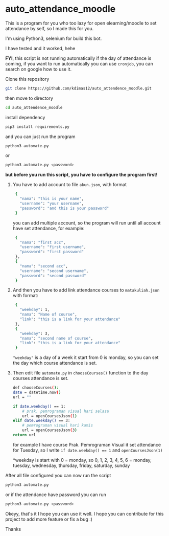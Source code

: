 # auto_attendance_moodle

This is a program for you who too lazy for open elearning/moodle to set attendance by self, so I made this for you.

I'm using Python3, selenium for build this bot.

I have tested and it worked, hehe

**FYI**, this script is not running automatically if the day of attendance is coming, if you want to run automatically you can use `cronjob`, you can search on google how to use it.

Clone this repository

```bash
git clone https://github.com/kdimas12/auto_attendence_moodle.git
```

then move to directory

```bash
cd auto_attendence_moodle
```

install dependency

```bash
pip3 install requirements.py
```

and you can just run the program

```bash
python3 automate.py
```

or

```bash
python3 automate.py <password>
```

**but before you run this script, you have to configure the program first!**

1. You have to add account to file `akun.json`, with format
   ```bash
    {
      "nama": "this is your name",
      "username": "your username",
      "password": "and this is your password"
    }
   ```
   you can add multiple account, so the program will run until all account have set attendance, for example:
   ```bash
    {
      "nama": "first acc",
      "username": "first username",
      "password": "first password"
    },
    {
      "nama": "second acc",
      "username": "second username",
      "password": "second password"
    }
   ```
2. And then you have to add link attendance courses to `matakuliah.json` with format:

   ```bash
    {
      "weekday": 1,
      "nama": "Name of course",
      "link": "this is a link for your attendance"
    },
    {
      "weekday": 3,
      "nama": "second name of course",
      "link": "this is a link for your attendance"
    }
   ```

   `"weekday"` is a day of a week it start from 0 is monday, so you can set the day which course attendance is set.

3. Then edit file `automate.py` in `chooseCourses()` function to the day courses attendance is set.

   ```bash
   def chooseCourses():
   date = datetime.now()
   url = ""

   if date.weekday() == 1:
       # prak. pemrograman visual hari selasa
       url = openCoursesJson(1)
   elif date.weekday() == 3:
       # pemrograman visual hari kamis
       url = openCoursesJson(3)
   return url
   ```

   for example I have course Prak. Pemrograman Visual it set attendance for Tuesday, so I write `if date.weekday() == 1` and `openCoursesJson(1)`

   \*weekday is start with 0 = monday, so 0, 1, 2, 3, 4, 5, 6 = monday, tuesday, wednesday, thursday, friday, saturday, sunday

After all file configured you can now run the script

```bash
python3 automate.py
```

or if the attendance have password you can run

```bash
python3 automate.py <password>
```

Okeyy, that's it I hope you can use it well. I hope you can contribute for this project to add more feature or fix a bug :)

Thanks
